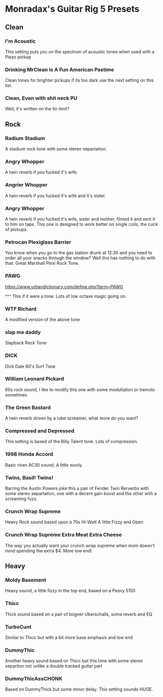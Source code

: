 # Monradax's Guitar Rig 5 Presets

## Clean

### I'm Acoustic 
This setting puts you on the spectrum of acoustic tones when used with a Piezo pickup

### Drinking MrClean is A Fun American Pastime
Clean tones for brighter pickups if its too dark use the next setting on this list.

### Clean, Even with shit neck PU
Well, it's written on the tin innit? 



## Rock

### Radium Stadium
A stadium rock tone with some stereo separtation.

### Angry Whopper
A twin reverb if you fucked it's wife.

### Angrier Whopper
A twin reverb if you fucked it's wife and it's sister.

### Angry Whopper
A twin reverb if you fucked it's wife, sister and mother, filmed it and sent it to him on tape. This one is designed to work better on single coils, the cuck of pickups. 

### Petrocan Plexiglass Barrier
You know when you go to the gas station drunk at 12:30 and you need to order all your snacks through the window? Well this has nothing to do with that. Great Marshall Plexi Rock Tone.

### PAWG
https://www.urbandictionary.com/define.php?term=PAWG

^^^ This if it were a tone. Lots of low octave magic going on.

### WTF Richard
A modified version of the above tone

### slap me daddy
Slapback Rock Tone

### DICK
Dick Dale 60's Surf Tone

### William Leonard Pickard
60s rock sound, I like to modify this one with some modultation or tremolo sometimes

### The Green Bastard
A twin reverb driven by a tube screamer, what more do you want?

### Compressed and Depressed
This setting is based of the Billy Talent tone. Lots of compression.

### 1998 Honda Accord
Basic riven AC30 sound. A little wooly. 

### Twins, Basil! Twins!
Barring the Austin Powers joke this a pair of Fender Twin Rerverbs with some stereo separtation, one with a decent gain boost and the other with a screaming fuzz.

### Crunch Wrap Supreme
Heavy Rock sound based upon a 70s Hi-Watt A little Fizzy and Open

### Crunch Wrap Supreme Extra Meat Extra Cheese
The way you actually want your crunch wrap supreme when mom doesn't mind spending the extra $4. More low end!




## Heavy

### Moldy Basement
Heavy sound, a little fizzy in the top end, based on a Peavy 5150

### Thicc

Thick sound based on a pair of bogner Uberschalls, some reverb and EQ

### TurboCunt 

Similar to Thicc but with a bit more base emphasis and low end

### DummyThic

Another heavy sound based on Thicc but this time with some stereo separtion not unlike a double tracked guitar part

### DummyThicAssCHONK 

Based on DummyThick but some minor delay. This setting sounds HUGE.



